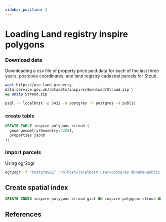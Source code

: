 ```yaml
---
sidebar_position: 2
---
```


# Loading Land registry inspire polygons

### Download data

Downloading a csv file of property price paid data for each of the last three years, postcode coordinates,
and land registry cadastral parcels for Stoud.

``` bash
wget https://use-land-property-
data.service.gov.uk/datasets/inspire/download/Stroud.zip \
&& unzip Stroud.zip
```

``` bash
psql -h localhost -p 5432 -U postgres -P postgres -d public
```

### create table
```sql
CREATE TABLE inspire-polygons-stroud (
  geom geometry(Geometry,4326),
  properties jsonb
);
```

### Import parcels
Using ogr2ogr 
``` bash
ogr2ogr -f "PostgreSQL" "PG:host=localhost user=postgres dbname=public password=passwopostgres rd" *.shp -nln inspire-polygons-stroud
```

## Create spatial index
``` sql
CREATE INDEX inspire-polygons-stroud-gist ON inspire-polygons-stroud USING GIST (geom);
```

## References
